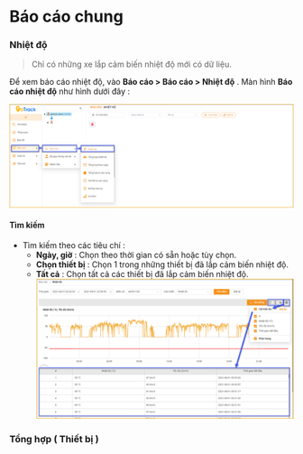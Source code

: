 # Báo cáo chung

### Nhiệt độ 

> Chỉ có những xe lắp cảm biến nhiệt độ mới có dữ liệu.

Để xem báo cáo nhiệt độ, vào **Báo cáo > Báo cáo > Nhiệt độ** . Màn hình **Báo cáo nhiệt độ** như hình dưới đây :

<span style="display:block;text-align:center">![Interface Web](/docs/assets/images/web-interface/reports/temperature.png)

#### Tìm kiếm 

* Tìm kiếm theo các tiêu chí :
    * **Ngày, giờ** : Chọn theo thời gian có sẵn hoặc tùy chọn.
    * **Chọn thiết bị** : Chọn 1 trong những thiết bị đã lắp cảm biến nhiệt độ.
    * **Tất cả** : Chọn tất cả các thiết bị đã lắp cảm biến nhiệt độ.
<span style="display:block;text-align:center">![Interface Web](/docs/assets/images/web-interface/reports/search-temperature.png)

### Tổng hợp ( Thiết bị )
